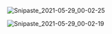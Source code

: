 ![Snipaste_2021-05-29_00-02-25](E:\GitHubDemos\notes\github\data\Snipaste_2021-05-29_00-02-25.png)

![Snipaste_2021-05-29_00-02-19](E:\GitHubDemos\notes\github\data\Snipaste_2021-05-29_00-02-19.png)